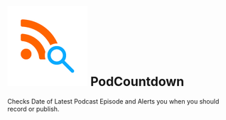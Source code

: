 # ![RSS Check](./images/rss-search.png) PodCountdown

Checks Date of Latest Podcast Episode and Alerts you when you should record or publish.